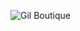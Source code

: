 ![Gil Boutique](https://scontent-dub4-1.xx.fbcdn.net/v/t1.6435-9/99370456_872433866572646_1087834921663201280_n.jpg?_nc_cat=105&ccb=1-5&_nc_sid=09cbfe&_nc_ohc=TI1WUZRwSNQAX8oVX0Y&_nc_ht=scontent-dub4-1.xx&oh=b9a9f3b1aa58186dd67448095a35ee23&oe=613C2479)


